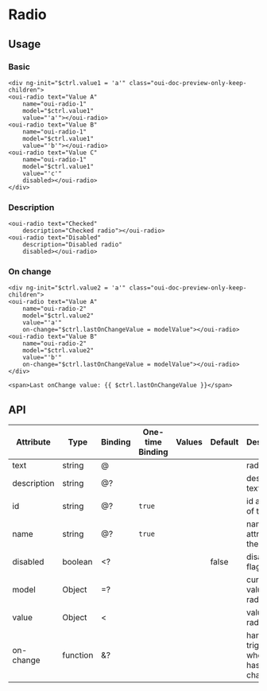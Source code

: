 # Radio

<component-status cx-design="complete" ux="rc"></component-status>

## Usage

### Basic

```html:preview
<div ng-init="$ctrl.value1 = 'a'" class="oui-doc-preview-only-keep-children">
<oui-radio text="Value A"
    name="oui-radio-1"
    model="$ctrl.value1"
    value="'a'"></oui-radio>
<oui-radio text="Value B"
    name="oui-radio-1"
    model="$ctrl.value1"
    value="'b'"></oui-radio>
<oui-radio text="Value C"
    name="oui-radio-1"
    model="$ctrl.value1"
    value="'c'"
    disabled></oui-radio>
</div>
```

### Description

```html:preview
<oui-radio text="Checked"
    description="Checked radio"></oui-radio>
<oui-radio text="Disabled"
    description="Disabled radio"
    disabled></oui-radio>
```

### On change

```html:preview
<div ng-init="$ctrl.value2 = 'a'" class="oui-doc-preview-only-keep-children">
<oui-radio text="Value A"
    name="oui-radio-2"
    model="$ctrl.value2"
    value="'a'"
    on-change="$ctrl.lastOnChangeValue = modelValue"></oui-radio>
<oui-radio text="Value B"
    name="oui-radio-2"
    model="$ctrl.value2"
    value="'b'"
    on-change="$ctrl.lastOnChangeValue = modelValue"></oui-radio>
</div>

<span>Last onChange value: {{ $ctrl.lastOnChangeValue }}</span>
```

## API

| Attribute     | Type                    | Binding | One-time Binding | Values                   | Default | Description
| ----          | ----                    | ----    | ----             | ----                     | ----    | ----
| text          | string                  | @       |                  |                          |         | radio text
| description   | string                  | @?      |                  |                          |         | description text
| id            | string                  | @?      | `true`           |                          |         | id attribute of the radio
| name          | string                  | @?      | `true`           |                          |         | name attribute of the radio
| disabled      | boolean                 | <?      |                  |                          | false   | disabled flag
| model         | Object                  | =?      |                  |                          |         | current value of the radio
| value         | Object                  | <       |                  |                          |         | value of the radio
| on-change     | function                | &?      |                  |                          |         | handler triggered when value has changed
